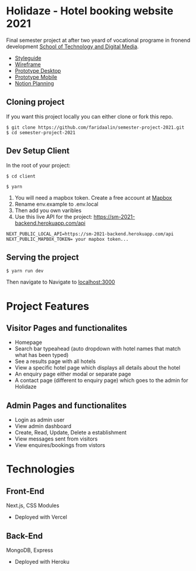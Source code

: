 # Holidaze - Hotel booking website 2021

Final semester project at after two yeard of vocational programe in fronend development [School of Technology and Digital Media](https://www.noroff.no/).

- [Styleguide](https://www.figma.com/file/SJnvvdbi4aZchirM3lplSq/Holizade-Style-Guide?node-id=0%3A1)
- [Wireframe](https://www.figma.com/proto/1gNhUFEKlyZ2QFU8dNOyZ7/Holidaze-wireframe?page-id=0%3A1&node-id=1%3A2&scaling=min-zoom)
- [Prototype Desktop](https://www.figma.com/proto/L4K2qS4bgQHup4cwcQHhdE/Holizade-Desktop?page-id=0%3A1&node-id=15%3A23&scaling=min-zoom)
- [Prototype Mobile](https://www.figma.com/proto/dWjj4VtpPBxclpUltImmdv/Holidaze-mobile?page-id=0%3A1&node-id=2%3A23&scaling=min-zoom)
- [Notion Planning](https://www.notion.so/69d229f2bad44145a856521ea7944f11?v=133f35b431dc4051bc3d4cca83c5e862)

## Cloning project

If you want this project locally you can either clone or fork this repo.

```
$ git clone https://github.com/faridaalin/semester-project-2021.git
$ cd semester-project-2021
```

## Dev Setup Client

In the root of your project:

```
$ cd client
```

```
$ yarn
```

1. You will need a mapbox token. Create a free account at [Mapbox](https://www.mapbox.com/)
2. Rename env.example to .env.local
3. Then add you own varibles
4. Use this live API for the project: https://sm-2021-backend.herokuapp.com/api

```
NEXT_PUBLIC_LOCAL_API=https://sm-2021-backend.herokuapp.com/api
NEXT_PUBLIC_MAPBOX_TOKEN= your mapbox token...
```

## Serving the project

```
$ yarn run dev
```

Then navigate to Navigate to [localhost:3000](http://localhost:3000)

# Project Features

## Visitor Pages and functionalites

- Homepage
- Search bar typeahead (auto dropdown with hotel names that match what has been typed)
- See a results page with all hotels
- View a specific hotel page which displays all details about the hotel
- An enquiry page either modal or separate page
- A contact page (different to enquiry page) which goes to the admin for Holidaze

## Admin Pages and functionalites

- Login as admin user
- View admin dashboard
- Create, Read, Update, Delete a establishment
- View messages sent from visitors
- View enquires/bookings from vistors

# Technologies

## Front-End

Next.js, CSS Modules

- Deployed with Vercel

## Back-End

MongoDB, Express

- Deployed with Heroku
